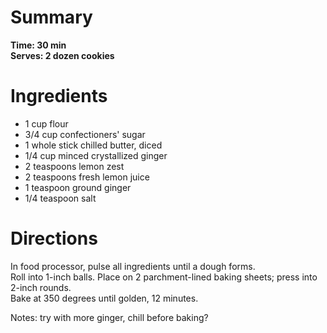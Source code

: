 # Summary
**Time: 30 min**  
**Serves: 2 dozen cookies**  

# Ingredients
- 1 cup flour
- 3/4 cup confectioners' sugar
- 1 whole stick chilled butter, diced
- 1/4 cup minced crystallized ginger
- 2 teaspoons lemon zest
- 2 teaspoons fresh lemon juice
- 1 teaspoon ground ginger
- 1/4 teaspoon salt

# Directions
In food processor, pulse all ingredients until a dough forms.  
Roll into 1-inch balls. Place on 2 parchment-lined baking sheets; press into 2-inch rounds.  
Bake at 350 degrees until golden, 12 minutes. 


Notes: try with more ginger, chill before baking?
